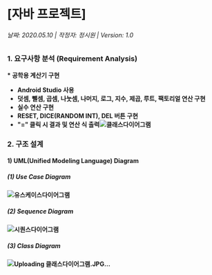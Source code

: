 # [자바 프로젝트]
###### 날짜: 2020.05.10 | 작정자: 정시원 | Version: 1.0

### 1. 요구사항 분석 (Requirement Analysis)
<strong> * 공학용 계산기 구현
* Android Studio 사용
* 덧셈, 뺄셈, 곱셈, 나눗셈, 나머지, 로그, 지수, 제곱, 루트, 팩토리얼 연산 구현
* 실수 연산 구현
* RESET, DICE(RANDOM INT), DEL 버튼 구현
* "=" 클릭 시 결과 및 연산 식 출력![클래스다이어그램](https://user-images.githubusercontent.com/72690336/117635447-c6117b80-b1ba-11eb-9fee-3c38bcec6047.JPG)


### 2. 구조 설계
#### 1) UML(Unified Modeling Language) Diagram
##### (1) Use Case Diagram
![유스케이스다이어그램](https://user-images.githubusercontent.com/72690336/117634518-f278c800-b1b9-11eb-9dcd-a95ed87272e7.jpg)

##### (2) Sequence Diagram
![시퀀스다이어그램](https://user-images.githubusercontent.com/72690336/117635238-98c4cd80-b1ba-11eb-9899-3cb02154d4c1.JPG)

##### (3) Class Diagram
![Uploading 클래스다이어그램.JPG…]()



